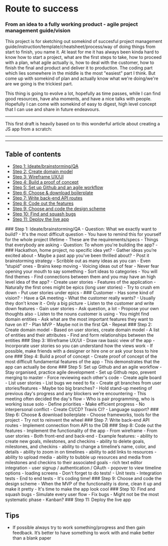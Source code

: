 # Route to success 
### From an idea to a fully working product - agile project management guide/vision

This project is for sketching out somekind of succesful project management guide/instruction/template/cheatsheet/process/way of doing things from start to finish, you name it. At least for me it has always been kinda hard to know how to start a project, what are the first steps to take, how to proceed with a plan, what agile actually is, how to deal with the customer, how to finish the final and product and deliver it to production. The coding part which lies somewhere in the middle is the most "easiest" part I think. But come up with somekind of plan and actually know what we're doing/we're are we going is the trickiest part. 

This thing is going to evolve a lot, hopefully as time passes, while I can find good resources, have aha moments, and have a nice talks with people. Hopefully I can come with somekind of easy to digest, high level concept that I can use and share in future endeavours.

<hr />
This first draft is heavily based on to this wonderful article about creating a JS app from a scratch:
<https://medium.com/ladies-storm-hackathons/how-we-built-our-first-full-stack-javascript-web-app-in-three-weeks-8a4668dbd67c>
<hr />

<hr />

## Table of contents
* [Step 1: Ideate/brainstorming/QA](#step1) 
* [Step 2: Create domain model](#step2)
* [Step 3: Wireframe UX/UI](#step3)
* [Step 4: Build a proof of concept](#step4)
* [Step 5: Set up Github and an agile workflow](#step5)
* [Step 6: Choose & download boilerplate](#step6)
* [Step 7: Write back-end API routes](#step7)
* [Step 8: Code out the features](#step8)
* [Step 9: Choose and code the design scheme](#step9)
* [Step 10: Find and squash bugs](#step10)
* [Step 11: Deploy the live app](#step10)

<a name="step1" />
### Step 1: Ideate/brainstorming/QA
- Question: What we exactly want to build?
    - It's the most difficult question
        - You have to remind this for yourself for the whole project lifetime
    - These are the requirements/specs
        - Things that everybody are asking
- Question: To whom you're building the app?
    - ### Hackathon, home project, no specific idea yet?
        - Gather ideas you’re excited about
        - Maybe a past app you've been thrilled about?
        - Post it brainstorming strategy
            - Scribble out as many ideas as you can
            - Even ”stupid” ones
                - Brains keep moving
                - Voicing ideas out of fear
                - Never fear opening your mouth to say something
        - Sort ideas to categories
            - You will find themes
            - Find connections between them and you may have an high level idea of the app?
        - Create user stories
            - Features of the application
            - Naturally the first ones might be epics (long user stories)
                - Try to crush em down
                    - Put user stories under epics
    - ### Customer 
        - Has some kind of vision?
        - Have a QA meeting
            - What the customer really wants?
                - Usually they don't know it
                    - Only a big picture
            - Listen to the customer and write down features
                - Gain user stories
                - Ask question, a lot
                - Propose your own thoughts also
            - Listen to the nouns customer is using
                - You might find domain entities
            - Ask what are the most important features they want to have on it?
                - Plan MVP
                    - Maybe not in the first QA
            - Repeat

<a name="step2" />
### Step 2: Create domain model
- Based on user stories, create domain model
    - A list of entities and their attributes
- Find and form relationships between the entities

<a name="step3" />
### Step 3: Wireframe UX/UI
- Draw raw basic view of the app
- Incorporate user stories so you can understand how the views work
- If possible, make friends with a designer or hire one or ask your boss to hire one

<a name="step4" />
### Step 4: Build a proof of concept
- Create proof of concept of the most difficult fundamental features of the app
- This demonstrates that the app can actually be done

<a name="step5" />
### Step 5: Set up Github and an agile workflow
- Stay organised, practice agile development
- Set up Github repo, prevent merging to master
    - Force reviewing each other's code
- Create agile board
    - List user stories
    - List bugs we need to fix
- Create git branches from user stories/features
    - Maybe too big branches?
- Hold stand-up meeting of previous day's progress and any blockers we're encountering
    - This meeting often decided the day's flow
        - Who is pair programming, who is working issue solo
- Define priorities
- Make efficient progress
    - No interpersonal conflict
- Create CI/CD? Travis CI?
- Language support?

<a name="step6" />
### Step 6: Choose & download boilerplate
- Choose frameworks, tools for the project
    - Try not to reinvent the wheel

<a name="step7" />
### Step 7: Write back-end API routes
- Implement connection from API to the DB

<a name="step8" />
### Step 8: Code out the features
- Implement the functionality of the app
    - From wireframe
    - From user stories
    - Both front-end and back-end
- Example features:
    - ability to create new goals, milestones, and checkins
    - ability to delete goals, milestones, and checkins
    - ability to change a timeline’s name, color, and details
    - ability to zoom in on timelines
    - ability to add links to resources
    - ability to upload media
    - ability to bubble up resources and media from milestones and checkins to their associated goals
    - rich text editor integration
    - user signup / authentication / OAuth
    - popover to view timeline options
    - loading screens
- Don't forget to do tests!
    - Unit tests
    - Integration tests
    - End to end tests
- It's coding time!

<a name="step9" />
### Step 9: Choose and code the design scheme
- When the MVP of the functionality is done, clean it up and make it pretty
- It's time to make the app look cool

<a name="step10" />
### Step 10: Find and squash bugs
- Simulate every user flow
- Fix bugs
- Might not be the most systematic phase
    - Kanban?

<a name="step11" />
### Step 11: Deploy the live app

## Tips
- If possible always try to work something/progress and then gain feedback. It’s better to have something to work with and make better than a blank paper
